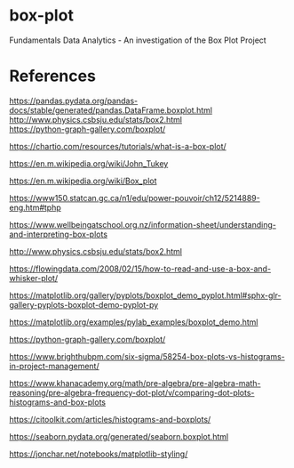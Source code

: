 # box-plot
Fundamentals Data Analytics - An investigation of the Box Plot Project

# References
https://pandas.pydata.org/pandas-docs/stable/generated/pandas.DataFrame.boxplot.html <br>
http://www.physics.csbsju.edu/stats/box2.html <br>
https://python-graph-gallery.com/boxplot/ <br>

https://chartio.com/resources/tutorials/what-is-a-box-plot/

https://en.m.wikipedia.org/wiki/John_Tukey

https://en.m.wikipedia.org/wiki/Box_plot

https://www150.statcan.gc.ca/n1/edu/power-pouvoir/ch12/5214889-eng.htm#tphp

https://www.wellbeingatschool.org.nz/information-sheet/understanding-and-interpreting-box-plots

http://www.physics.csbsju.edu/stats/box2.html

https://flowingdata.com/2008/02/15/how-to-read-and-use-a-box-and-whisker-plot/

https://matplotlib.org/gallery/pyplots/boxplot_demo_pyplot.html#sphx-glr-gallery-pyplots-boxplot-demo-pyplot-py

https://matplotlib.org/examples/pylab_examples/boxplot_demo.html

https://python-graph-gallery.com/boxplot/

https://www.brighthubpm.com/six-sigma/58254-box-plots-vs-histograms-in-project-management/

https://www.khanacademy.org/math/pre-algebra/pre-algebra-math-reasoning/pre-algebra-frequency-dot-plot/v/comparing-dot-plots-histograms-and-box-plots

https://citoolkit.com/articles/histograms-and-boxplots/

https://seaborn.pydata.org/generated/seaborn.boxplot.html

https://jonchar.net/notebooks/matplotlib-styling/
